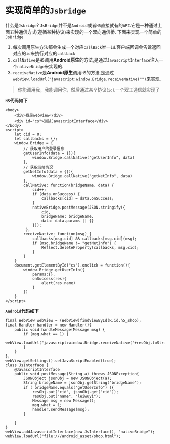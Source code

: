 # 实现简单的`Jsbridge`
什么是`Jsbridge`? `JsBridge`并不是`Android`或者`H5`直接就有的`API`.它是一种通过上面五种通信方式(遵循某种协议)来实现的一个双向通信桥. 下面来实现一个简单的 `JsBridge`

1. 每次调用原生方法都会生成一个对应`callBack`唯一`id`.客户端回调会告诉返回对应的`id`来执行对应的`callback`
2. `callNative`是`H5`调用**Android原生**的方法,是通过`JavascriptInterface`注入一个`nativeBridge`来实现的.
3. `receiveNative`是**Android原生**调用`H5`的方法,是通过`webView.loadUrl("javascript:window.Bridge.receiveNative("")`来实现.
> 你能调用我，我能调用你，然后通过某个协议(`id`).一个双工通信就实现了 

**`H5`代码如下**
```
<body>
    <div>我是webview</div>
    <div id="cs">测试JavascriptInterface</div>
</body>
<script>
    let cid = 0;
    let callbacks = {};
    window.Bridge = {
        // 获取用户的登录信息
        getUserInfo(data = {}){
            window.Bridge.callNative("getUserInfo", data)
        },
        // 获取网络情况
        getNetInfo(data = {}){
            window.Bridge.callNative("getNetInfo", data)
        },
        callNative: function(bridgeName, data) {
            cid++;
            if (data.onSuccess) {
                callbacks[cid] = data.onSuccess;
            }
            nativeBridge.postMessage(JSON.stringify({
                cid,
                bridgeName: bridgeName,
                data: data.params || {}
            }));
         },
        receiveNative: function(msg) {
            callbacks[msg.cid] && callbacks[msg.cid](msg);
            if (msg.bridgeName != "getNetInfo") {
                Reflect.deleteProperty(callbacks, msg.cid);
            }
        }
    }
    document.getElementById("cs").onclick = function(){
        window.Bridge.getUserInfo({
            params:{},
            onSuccess(res){
                alert(res.name)
            }
        })
    }
</script>
```

**`Android`代码如下**
```
final WebView webView = (WebView)findViewById(R.id.h5_shop);
final Handler handler = new Handler(){
    public void handleMessage(Message msg) {
        if (msg.what == 1) {
            webView.loadUrl("javascript:window.Bridge.receiveNative("+resObj.toString()+")");
        }
    }
};
webView.getSettings().setJavaScriptEnabled(true);
class JsInterface {
    @JavascriptInterface
    public void postMessage(String a) throws JSONException{
        JSONObject jsonObj = new JSONObject(a);
        String bridgeName = jsonObj.getString("bridgeName");
        if ( bridgeName.equals("getUserInfo") ){
            resObj.put("cid", jsonObj.get("cid"));
            resObj.put("name", "leiwuyi");
            Message msg = new Message();
            msg.what = 1;
            handler.sendMessage(msg);
        } 

    }
}
webView.addJavascriptInterface(new JsInterface(), "nativeBridge");
webView.loadUrl("file:///android_asset/shop.html");
```
